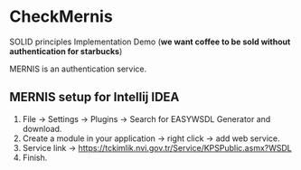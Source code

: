 # CheckMernis
SOLID principles Implementation Demo
(**we want coffee to be sold without authentication for starbucks**)

MERNIS is an authentication service.

## MERNIS setup for Intellij IDEA
1. File -> Settings -> Plugins -> Search for EASYWSDL Generator and download.
2. Create a module in your application ->  right click -> add web service.
3. Service link -> https://tckimlik.nvi.gov.tr/Service/KPSPublic.asmx?WSDL
4. Finish.
